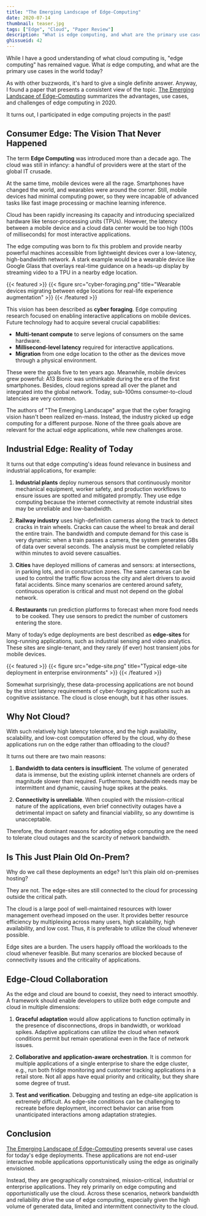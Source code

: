 ```yaml
---
title: "The Emerging Landscape of Edge-Computing"
date: 2020-07-14
thumbnail: teaser.jpg
tags: ["Edge", "Cloud", "Paper Review"]
description: "What is edge computing, and what are the primary use cases in the world today? (a paper review)"
ghissueid: 42
---
```


While I have a good understanding of what cloud computing is, "edge computing" has remained vague. What *is* edge computing, and what are the primary use cases in the world today?

As with other buzzwords, it's hard to give a single definite answer. Anyway, I found a paper that presents a consistent view of the topic. [The Emerging Landscape of Edge-Computing](https://www.microsoft.com/en-us/research/uploads/prod/2020/02/GetMobile__Edge_BW.pdf) summarizes the advantages, use cases, and challenges of edge computing in 2020.

It turns out, I participated in edge computing projects in the past!

## Consumer Edge: The Vision That Never Happened

The term **Edge Computing** was introduced more than a decade ago. The cloud was still in infancy: a handful of providers were at the start of the global IT crusade.

At the same time, mobile devices were all the rage. Smartphones have changed the world, and wearables were around the corner. Still, mobile devices had minimal computing power, so they were incapable of advanced tasks like fast image processing or machine learning inference.

Cloud has been rapidly increasing its capacity and introducing specialized hardware like tensor-processing units (TPUs). However, the latency between a mobile device and a cloud data center would be too high (100s of milliseconds) for most interactive applications.

The edge computing was born to fix this problem and provide nearby powerful machines accessible from lightweight devices over a low-latency, high-bandwidth network. A stark example would be a wearable device like Google Glass that overlays real-time guidance on a heads-up display by streaming video to a TPU in a nearby edge location.

{{< featured >}}
{{< figure src="cyber-foraging.png" title="Wearable devices migrating between edge locations for real-life experience augmentation" >}}
{{< /featured >}}

This vision has been described as **cyber foraging**. Edge computing research focused on enabling interactive applications on mobile devices. Future technology had to acquire several crucial capabilities:

- **Multi-tenant compute** to serve legions of consumers on the same hardware.
- **Millisecond-level latency** required for interactive applications.
- **Migration** from one edge location to the other as the devices move through a physical environment.

These were the goals five to ten years ago. Meanwhile, mobile devices grew powerful: A13 Bionic was unthinkable during the era of the first smartphones. Besides, cloud regions spread all over the planet and integrated into the global network. Today, sub-100ms consumer-to-cloud latencies are very common.

The authors of "The Emerging Landscape" argue that the cyber foraging vision hasn't been realized en-mass. Instead, the industry picked up edge computing for a different purpose. None of the three goals above are relevant for the actual edge applications, while new challenges arose.

## Industrial Edge: Reality of Today

It turns out that edge computing's ideas found relevance in business and industrial applications, for example:

1. **Industrial plants** deploy numerous sensors that continuously monitor mechanical equipment, worker safety, and production workflows to ensure issues are spotted and mitigated promptly. They use edge computing because the internet connectivity at remote industrial sites may be unreliable and low-bandwidth.

2. **Railway industry** uses high-definition cameras along the track to detect cracks in train wheels.  Cracks can cause the wheel to break and derail the entire train. The bandwidth and compute demand for this case is very dynamic: when a train passes a camera, the system generates GBs of data over several seconds. The analysis must be completed reliably within minutes to avoid severe casualties.

3. **Cities** have deployed millions of cameras and sensors: at intersections, in parking lots, and in construction zones. The same cameras can be used to control the traffic flow across the city and alert drivers to avoid fatal accidents. Since many scenarios are centered around safety, continuous operation is critical and must not depend on the global network.

4. **Restaurants** run prediction platforms to forecast when more food needs to be cooked. They use sensors to predict the number of customers entering the store.

Many of today’s edge deployments are best described as **edge-sites** for long-running applications, such as industrial sensing and video analytics. These sites are single-tenant, and they rarely (if ever) host transient jobs for mobile devices.

{{< featured >}}
{{< figure src="edge-site.png" title="Typical edge-site deployment in enterprise environments" >}}
{{< /featured >}}

Somewhat surprisingly, these data-processing applications are not bound by the strict latency requirements of cyber-foraging applications such as cognitive assistance. The cloud is close enough, but it has other issues.

## Why Not Cloud?

With such relatively high latency tolerance, and the high availability, scalability, and low-cost  computation offered by the cloud, why do these applications run on the edge rather than offloading to the cloud?

It turns out there are two main reasons:

1. **Bandwidth to data centers is insufficient**. The volume of generated data is immense, but the existing uplink internet channels are orders of magnitude slower than required. Furthermore, bandwidth needs may be intermittent and dynamic, causing huge spikes at the peaks.

2. **Connectivity is unreliable**. When coupled with the mission-critical nature of the applications, even brief connectivity outages have a detrimental impact on safety and financial viability, so any downtime is unacceptable.

Therefore, the dominant reasons for adopting edge computing are the need to tolerate cloud outages and the scarcity of network bandwidth.

## Is This Just Plain Old On-Prem?

Why do we call these deployments an edge? Isn't this plain old on-premises hosting?

They are not. The edge-sites are still connected to the cloud for processing outside the critical path.

The  cloud  is a large pool of well-maintained resources with lower management overhead imposed on the user. It provides better resource efficiency by multiplexing across many users, high scalability, high availability, and low cost. Thus, it is preferable to utilize the cloud whenever possible.

Edge sites are a burden. The users happily offload the workloads to the cloud whenever feasible. But many scenarios are blocked because of connectivity issues and the criticality of applications.

## Edge-Cloud Collaboration

As the edge and cloud are bound to coexist, they need to interact smoothly. A framework should enable developers to utilize both edge compute and cloud in multiple dimensions:

1. **Graceful adaptation** would allow applications to function optimally in the presence of disconnections, drops in bandwidth, or workload spikes. Adaptive applications can utilize the cloud when network conditions  permit but remain operational even in the face of network issues.

2. **Collaborative and application-aware orchestration**. It is common for multiple applications of a single enterprise to share the edge cluster, e.g., run both fridge monitoring and customer tracking applications in a retail store. Not all apps have equal priority and criticality, but they share some degree of trust.

3. **Test and verification**.  Debugging and testing an edge-site application is extremely difficult. As edge-site conditions can be challenging to recreate before deployment, incorrect behavior can arise from unanticipated interactions among adaptation strategies.

## Conclusion

[The Emerging Landscape of Edge-Computing](https://www.microsoft.com/en-us/research/uploads/prod/2020/02/GetMobile__Edge_BW.pdf) presents several use cases for today's edge deployments. These applications are not end-user interactive mobile applications opportunistically using the edge as originally envisioned.

Instead, they are geographically constrained, mission-critical, industrial or enterprise applications. They rely primarily on edge computing and opportunistically use the cloud. Across these scenarios, network bandwidth and reliability drive the use of edge computing, especially given the high volume of generated data, limited and intermittent connectivity to the cloud.
